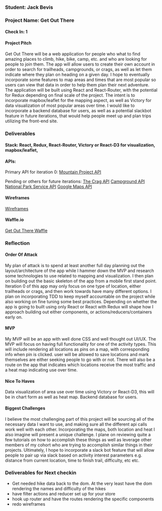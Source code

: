 ### Student: Jack Bevis

### Project Name: Get Out There

#### Check In: 1  

#### Project Pitch  

Get Out There will be a web application for people who what to find amazing places to climb, hike, bike, camp, etc. and who are looking for people to join them. The app will allow users to create their own account in order to search for trailheads, campgrounds, or crags, as well as let them indicate where they plan on heading on a given day. I hope to eventually incorporate some features to map areas and times that are most popular so users can view that data in order to help them plan their next adventure. The application will be built using React and React-Router, with the potential for Redux depending on final scale of the project. The intent is to incorporate mapbox/leaflet for the mapping aspect, as well as Victory for data visualization of most popular areas over time. I would like to incorporate a backend database for users, as well as a potential slackbot feature in future iterations, that would help people meet up and plan trips utilizing the front-end site.

### Deliverables  

#### Stack: React, Redux, React-Router, Victory or React-D3 for visualization, mapbox/leaflet,

#### APIs:
Primary API for iteration 0:
[Mountain Project API](https://www.mountainproject.com/data)

Pending or others for future iterations:
[The Crag API](https://www.thecrag.com/article/API)
[Campground API](http://developer.active.com/docs/read/Campground_APIs)
[National Park Service API](https://www.nps.gov/subjects/digital/nps-data-api.htm)
[Google Maps API](https://developers.google.com/maps/documentation/javascript/)

#### Wireframes  
[Wireframes](https://drive.google.com/open?id=0BwVmMWZvRBbXWmtaQkIxT2FXd3M)

#### Waffle.io
[Get Out There Waffle](https://waffle.io/jbevis/Get-Out-There)

### Reflection  

#### Order Of Attack  
My plan of attack is to spend at least another full day planning out the layout/architecture of the app while I hammer down the MVP and research some technologies to use related to mapping and visualization. I then plan on building out the basic skeleton of the app from a mobile first stand point. Iteration 0 of this app may only focus on one type of location, either trailheads or crags, and then work towards have many different options. I plan on incorporating TDD to keep myself accountable on the project while also working on fine tuning some best practices. Depending on whether the app is going to built using only React or React with Redux will shape how I approach building out either components, or actions/reducers/containers early on.

#### MVP
My MVP will be an app with well done CSS and well thought out UI/UX. The MVP will focus on having full functionality for one of the activity types. This will include rendering all locations as pins on a map, with corresponding info when pin is clicked. user will be allowed to save locations and mark themselves are either seeking people to go with or not. There will also be a route on the app that indicates which locations receive the most traffic and a heat map indicating use over time.  

#### Nice To Haves   
Data visualization of area use over time using Victory or React-D3, this will be in chart form as well as heat map.
Backend database for users.

#### Biggest Challenges  
I believe the most challenging part of this project will be sourcing all of the necessary data I want to use, and making sure all the different api calls work well with each other. Incorporating the maps, both location and heat I also imagine will present a unique challenge. I plane on reviewing quite a few tutorials on how to accomplish these things as well as leverage other members of my cohort who are trying to accomplish similar things in their projects. Ultimately, I hope to incorporate a slack bot feature that will allow people to pair up via slack based on activity interest parameters e.g. distance from current location, time to finish trail, difficulty, etc etc.

### Deliverables for Next checkin

* Get needed hike data back to the dom. At the very least have the dom rendering the names and difficulty of the hikes
* have filter actions and reducer set up for your store
* hook up router and have the routes rendering the specific components
* redo wireframes 
